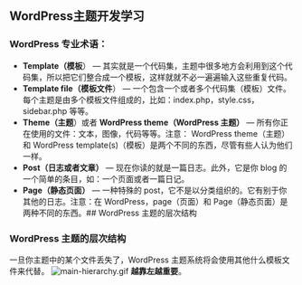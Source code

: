 ## WordPress主题开发学习
### WordPress 专业术语：
- **Template（模板**） — 其实就是一个代码集，主题中很多地方会利用到这个代码集，所以把它们整合成一个模板，这样就就不必一遍遍输入这些重复代码。
- **Template file（模板文件**） — 一个包含一个或者多个代码集（模板）文件。每个主题是由多个模板文件组成的，比如：index.php，style.css，sidebar.php 等等。
- **Theme（主题**）或者 **WordPress theme（WordPress 主题）** — 所有你正在使用的文件：文本，图像，代码等等。注意： WordPress theme（主题）和 WordPress template(s)（模板）是两个不同的东西，尽管有些人认为他们一样。
- **Post（日志或者文章）** — 现在你读的就是一篇日志。此外，它是你 blog 的一个简单的条目，如：一个页面或者一篇日记。
- **Page（静态页面）** — 一种特殊的 post，它不是以分类组织的。它有别于你其他的日志。注意：在 WordPress，page（页面）和 Page（静态页面）是两种不同的东西。## WordPress 主题的层次结构
### WordPress 主题的层次结构
一旦你主题中的某个文件丢失了，WordPress 主题系统将会使用其他什么模板文件来代替。
![main-hierarchy.gif](https://cdn.wpjam.com/2007/06/main-hierarchy.gif?imageMogr2/auto-orient/thumbnail/1200x/quality/70/interlace/1|watermark/1/image/aHR0cHM6Ly9jZG4ud3BqYW0uY29tL3dwamFtL3dhdGVybWFyay5wbmc=/dissolve/100/gravity/SouthEast/dx/10/dy/10#)
**越靠左越重要**。